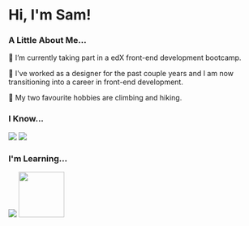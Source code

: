 # Hi, I'm Sam!

<div>
  
### A Little About Me... 
  
🌱 I’m currently taking part in a edX front-end development bootcamp.
  
🌱 I've worked as a designer for the past couple years and I am now transitioning into a career in front-end development.
  
🌱 My two favourite hobbies are climbing and hiking.
  
### I Know...
  
  <img src="https://img.icons8.com/color/96/000000/html-5--v1.png"/>
  <img src="https://img.icons8.com/color/96/000000/css3.png"/>

### I'm Learning...

  <img src="https://img.icons8.com/color/96/000000/javascript--v1.png"/>
  <img src="https://upload.wikimedia.org/wikipedia/commons/a/a7/React-icon.svg" width="90"/>
</div>
